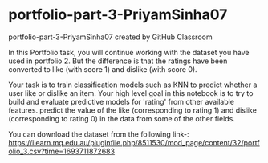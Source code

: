 # portfolio-part-3-PriyamSinha07
portfolio-part-3-PriyamSinha07 created by GitHub Classroom

In this Portfolio task, you will continue working with the dataset you have used in portfolio 2. 
But the difference is that the ratings have been converted to like (with score 1) and dislike (with score 0). 

Your task is to train classification models such as KNN to predict whether a user like or dislike an item.
Your high level goal in this notebook is to try to build and evaluate predictive models for 'rating' from other available features.
predict the value of the like (corresponding to rating 1) and dislike (corresponding to rating 0) in the data from some of the other fields.

You can download the dataset from the following link-: 
https://ilearn.mq.edu.au/pluginfile.php/8511530/mod_page/content/32/portfolio_3.csv?time=1693711872683
